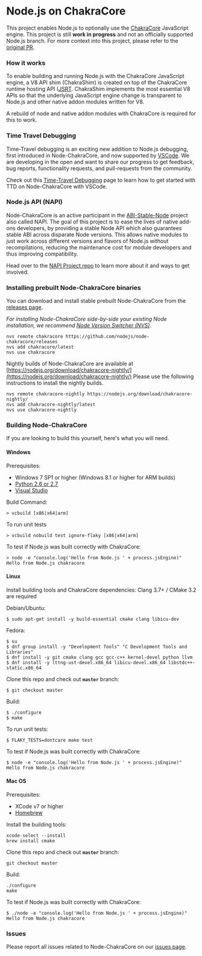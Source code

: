 Node.js on ChakraCore
=====================

This project enables Node.js to optionally use the [ChakraCore](https://github.com/Microsoft/ChakraCore)
JavaScript engine. This project is still **work in progress** and not an officially
supported Node.js branch. For more context into this project, please refer to the
[original PR](https://github.com/nodejs/node/pull/4765).

### How it works

To enable building and running Node.js with the ChakraCore JavaScript engine, a
V8 API shim (ChakraShim) is created on top of the ChakraCore runtime hosting API
([JSRT](https://github.com/Microsoft/ChakraCore/wiki/JavaScript-Runtime-(JSRT)-Overview).
ChakraShim implements the most essential V8 APIs so that the underlying
JavaScript engine change is transparent to Node.js and other native addon
modules written for V8.

A rebuild of node and native addon modules with ChakraCore is required for this
to work.

### Time Travel Debugging
Time-Travel debugging is an exciting new addition to Node.js debugging, first
introduced in Node-ChakraCore, and now supported by [VSCode](https://github.com/microsoft/vscode/).
We are developing in the open and want to share our progress to get feedback,
bug reports, functionality requests, and pull-requests from the community.

Check out this [Time-Travel Debugging](TTD-README.md)
page to learn how to get started with TTD on Node-ChakraCore with VSCode.

### Node.js API (NAPI)
Node-ChakraCore is an active participant in the [ABI-Stable-Node](https://github.com/nodejs/abi-stable-node)
project also called NAPI. The goal of this project is to ease the lives of native
add-ons developers, by providing a stable Node API which also guarantees stable
ABI across disparate Node versions. This allows native modules to just work across
different versions and flavors of Node.js without recompilations, reducing the
maintenance cost for module developers and thus improving compatibility.

Head over to the [NAPI Project repo](https://github.com/nodejs/abi-stable-node)
to learn more about it and ways to get involved.

### Installing prebuilt Node-ChakraCore binaries

You can download and install stable prebuilt Node-ChakraCore from the
[releases page](https://github.com/nodejs/node-chakracore/releases).

_For installing Node-ChakraCore side-by-side your existing Node installation, we
recommend [Node Version Switcher (NVS)](https://github.com/jasongin/nvs)._

```
nvs remote chakracore https://github.com/nodejs/node-chakracore/releases
nvs add chakracore/latest
nvs use chakracore
```

Nightly builds of Node-ChakraCore are available at
[https://nodejs.org/download/chakracore-nightly/](https://nodejs.org/download/chakracore-nightly/)
Please use the following instructions to install the nightly builds.

```
nvs remote chakracore-nightly https://nodejs.org/download/chakracore-nightly/
nvs add chakracore-nightly/latest
nvs use chakracore-nightly
```

### Building Node-ChakraCore

If you are looking to build this yourself, here's what you will need.

#### Windows

Prerequisites:
* Windows 7 SP1 or higher (Windows 8.1 or higher for ARM builds)
* [Python 2.6 or 2.7](https://www.python.org)
* [Visual Studio](https://www.visualstudio.com/en-us/downloads/download-visual-studio-vs.aspx)

Build Command:
```batch
> vcbuild [x86|x64|arm]
```

To run unit tests

```batch
> vcbuild nobuild test ignore-flaky [x86|x64|arm]
```

To test if Node.js was built correctly with ChakraCore:

```batch
> node -e "console.log('Hello from Node.js ' + process.jsEngine)"
Hello from Node.js chakracore
```

#### Linux

Install building tools and ChakraCore dependencies:
Clang 3.7+ / CMake 3.2 are required

Debian/Ubuntu:
```
$ sudo apt-get install -y build-essential cmake clang libicu-dev
```

Fedora:
```
$ su
$ dnf group install -y "Development Tools" "C Development Tools and Libraries"
$ dnf install -y git cmake clang gcc gcc-c++ kernel-devel python llvm
$ dnf install -y lttng-ust-devel.x86_64 libicu-devel.x86_64 libstdc++-static.x86_64
```

Clone this repo and check out **`master`** branch:

```
$ git checkout master
```

Build:

```
$ ./configure
$ make
```

To run unit tests:

```
$ FLAKY_TESTS=dontcare make test
```

To test if Node.js was built correctly with ChakraCore:

```
$ node -e "console.log('Hello from Node.js ' + process.jsEngine)"
Hello from Node.js chakracore
```

#### Mac OS

Prerequisites:
* XCode v7 or higher
* [Homebrew](https://brew.sh/)

Install the building tools:

```
xcode-select --install
brew install cmake
```

Clone this repo and check out **`master`** branch:

```
git checkout master
```

Build:

```
./configure
make 
```

To test if Node.js was built correctly with ChakraCore:

```
$ ./node -e "console.log('Hello from Node.js ' + process.jsEngine)"
Hello from Node.js chakracore
```

### Issues

Please report all issues related to Node-ChakraCore on our
[issues page](https://github.com/nodejs/node-chakracore/issues).